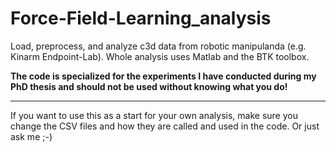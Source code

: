 # Force-Field-Learning_analysis
Load, preprocess, and analyze c3d data from robotic manipulanda (e.g. Kinarm Endpoint-Lab). Whole analysis uses Matlab and the BTK toolbox.

<b>The code is specialized for the experiments I have conducted during my PhD thesis and should not be used without knowing what you do!</b>

<hr>
If you want to use this as a start for your own analysis, make sure you change the CSV files and how they are called and used in the code. Or just ask me ;-)
